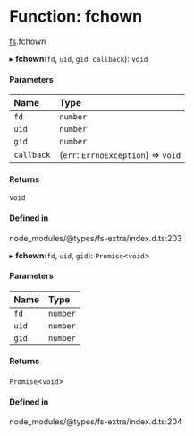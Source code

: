 # Function: fchown

[fs](../modules/fs.md).fchown

▸ **fchown**(`fd`, `uid`, `gid`, `callback`): `void`

#### Parameters

| Name | Type |
| :------ | :------ |
| `fd` | `number` |
| `uid` | `number` |
| `gid` | `number` |
| `callback` | (`err`: `ErrnoException`) => `void` |

#### Returns

`void`

#### Defined in

node_modules/@types/fs-extra/index.d.ts:203

▸ **fchown**(`fd`, `uid`, `gid`): `Promise`<`void`\>

#### Parameters

| Name | Type |
| :------ | :------ |
| `fd` | `number` |
| `uid` | `number` |
| `gid` | `number` |

#### Returns

`Promise`<`void`\>

#### Defined in

node_modules/@types/fs-extra/index.d.ts:204
